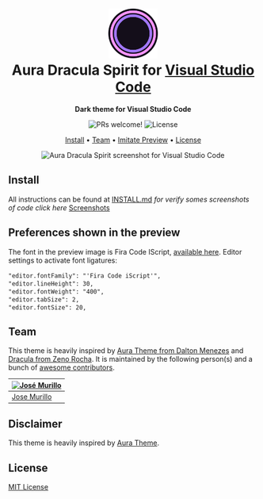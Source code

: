 <h1 align="center">
  <br>
  <img src="https://github.com/josemurilloc/aura-spirit-dracula/raw/HEAD/logo.png" alt="Aura Dracula Spirit Logo" width="100">
  <br>
  Aura Dracula Spirit for <a href="https://code.visualstudio.com/">Visual Studio Code</a>
  <br>
</h1>

<p align="center">
  <strong>Dark theme for Visual Studio Code</strong>
</p>

<p align="center">
  <img src="https://img.shields.io/badge/PRs-welcome-%23DA70D6.svg" alt="PRs welcome!" />

  <img alt="License" src="https://img.shields.io/badge/license-MIT-%23DA70D6">
</p>

<p align="center">
  <a href="#install">Install</a> •
  <a href="#team">Team</a> •
  <a href="#preferences-shown-in-the-preview">Imitate Preview</a> •
  <a href="#license">License</a>
</p>

<p align="center">
  <img alt="Aura Dracula Spirit screenshot for Visual Studio Code" src="https://i.imgur.com/mZNBVW6.png" />
</p>

## Install

All instructions can be found at [INSTALL.md](https://github.com/josemurilloc/aura-spirit-dracula/blob/HEAD/INSTALL.md) 
*for verify somes screenshots of code click here* [Screenshots](https://github.com/josemurilloc/aura-spirit-dracula/blob/HEAD/screenshots)


## Preferences shown in the preview

The font in the preview image is Fira Code IScript, [available here](https://dank.sh/). Editor settings to activate font ligatures:

```
"editor.fontFamily": "'Fira Code iScript'",
"editor.lineHeight": 30,
"editor.fontWeight": "400",
"editor.tabSize": 2,
"editor.fontSize": 20,
```

## Team

This theme is heavily inspired by [Aura Theme from Dalton Menezes](https://github.com/daltonmenezes/aura-theme) and [Dracula from Zeno Rocha](https://github.com/dracula/visual-studio-code).
It is maintained by the following person(s) and a bunch of [awesome contributors](https://github.com/josemurilloc/aura-spirit-dracula/graphs/contributors).

| [![José Murillo](https://github.com/josemurilloc.png?size=100)](https://github.com/josemurilloc) |
| ---------------------------------------------------------------------------------------------------- |
| [Jose Murillo](https://github.com/josemurilloc)                                                   |

## Disclaimer

This theme is heavily inspired by [Aura Theme](https://github.com/daltonmenezes/aura-theme).

## License

[MIT License](https://github.com/josemurilloc/aura-spirit-dracula/blob/HEAD/LICENSE.md)

